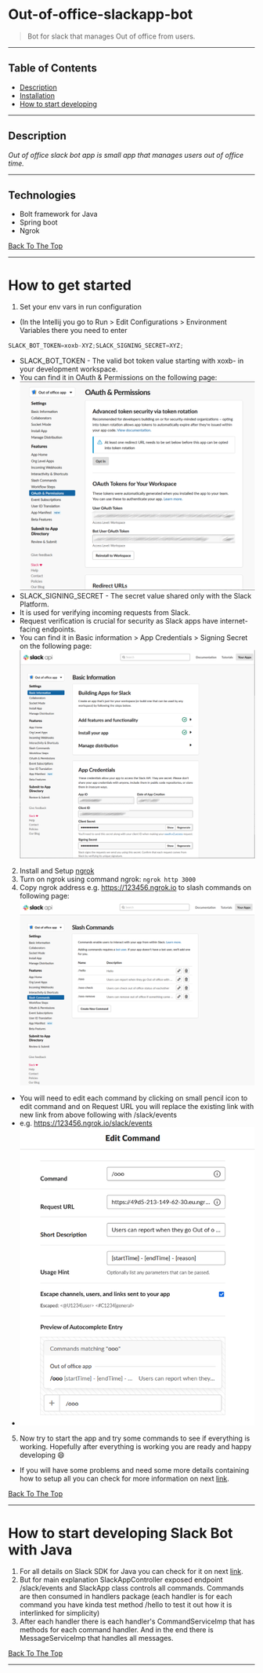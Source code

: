# Out-of-office-slackapp-bot

> Bot for slack that manages Out of office from users.

---

## Table of Contents

- [Description](#description)
- [Installation](#how-to-get-started)
- [How to start developing](#how-to-start-developing-slack-bot-with-java)

---

## Description

*Out of office slack bot app is small app that manages users out of office time.*

---

## Technologies

- Bolt framework for Java
- Spring boot
- Ngrok

[Back To The Top](#out-of-office-slackapp-bot)

---

# How to get started
1. Set your env vars in run configuration
- (In the Intellij you go to Run > Edit Configurations > Environment Variables there you need to enter 
```java
SLACK_BOT_TOKEN=xoxb-XYZ;SLACK_SIGNING_SECRET=XYZ;
```
- SLACK_BOT_TOKEN - The valid bot token value starting with xoxb- in your development workspace.
- You can find it in OAuth & Permissions on the following page: ![img_2.png](img_2.png)
- SLACK_SIGNING_SECRET - The secret value shared only with the Slack Platform.
- It is used for verifying incoming requests from Slack.
- Request verification is crucial for security as Slack apps have internet-facing endpoints.
- You can find it in Basic information > App Credentials > Signing Secret on the following page: ![img_3.png](img_3.png)
2. Install and Setup [ngrok](https://ngrok.com/ "Ngrok link")
3. Turn on ngrok using command ngrok:
`ngrok http 3000`
4. Copy ngrok address e.g. https://123456.ngrok.io to slash commands on following page: ![img.png](img.png)
 - You will need to edit each command by clicking on small pencil icon to edit command and on Request URL you will replace the existing link with new link from above following with /slack/events 
 - e.g. https://123456.ngrok.io/slack/events 
 - ![img_1.png](img_1.png)
5. Now try to start the app and try some commands to see if everything is working. Hopefully after everything is working you are ready and happy developing :smile:
 - If you will have some problems and need some more details containing how to setup all you can check for more information on next [link](https://slack.dev/java-slack-sdk/guides/getting-started-with-bolt "Bolt getting started sdk information link").

[Back To The Top](#out-of-office-slackapp-bot)

---

# How to start developing Slack Bot with Java
1. For all details on Slack SDK for Java you can check for it on next [link](https://slack.dev/java-slack-sdk/guides/bolt-basics "Bolt basics information link").
2. But for main explanation SlackAppController exposed endpoint /slack/events and SlackApp class controls all commands. Commands are then consumed in handlers package (each handler is for each command you have kinda test method /hello to test it out how it is interlinked for simplicity)
3. After each handler there is each handler's CommandServiceImp that has methods for each command handler. And in the end there is MessageServiceImp that handles all messages.

[Back To The Top](#out-of-office-slackapp-bot)

---

